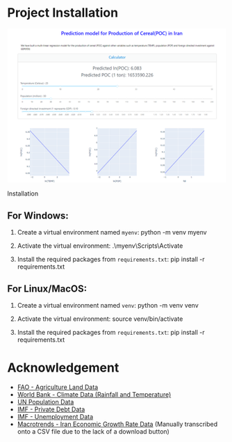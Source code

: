 # Project Installation


![Alt text](image.png)

Installation

## For Windows:


1. Create a virtual environment named `myenv`:
python -m venv myenv

2. Activate the virtual environment:
.\myenv\Scripts\Activate

3. Install the required packages from `requirements.txt`:
pip install -r requirements.txt


## For Linux/MacOS:




1. Create a virtual environment named `venv`:
python -m venv venv

2. Activate the virtual environment:
source venv/bin/activate


3. Install the required packages from `requirements.txt`:
pip install -r requirements.txt



# Acknowledgement

- [FAO - Agriculture Land Data](https://www.fao.org/faostat/en/#country/102)
- [World Bank - Climate Data (Rainfall and Temperature)](https://climateknowledgeportal.worldbank.org/country/iran-islamic-rep/climate-data-historical)
- [UN Population Data](https://data.un.org/Data.aspx?q=iran&d=PopDiv&f=variableID%3a12%3bcrID%3a364)
- [IMF - Private Debt Data](https://www.imf.org/external/datamapper/profile/IRN)
- [IMF - Unemployment Data](https://www.imf.org/en/Publications/WEO/weo-database/2023/October/download-entire-database)
- [Macrotrends - Iran Economic Growth Rate Data](https://www.macrotrends.net/countries/IRN/iran/economic-growth-rate) (Manually transcribed onto a CSV file due to the lack of a download button)
